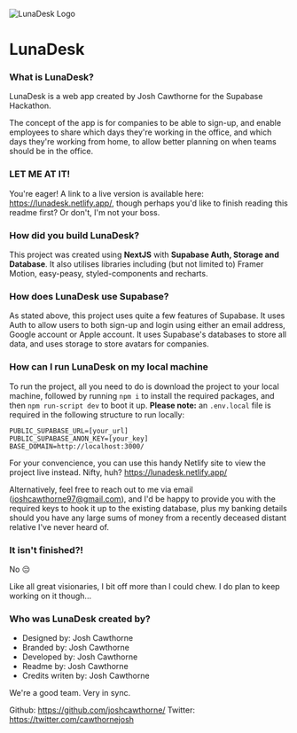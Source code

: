![LunaDesk Logo](https://lunadesk.netlify.app/images/githubPhoto.jpg)

# LunaDesk

### What is LunaDesk?

LunaDesk is a web app created by Josh Cawthorne for the Supabase Hackathon.

The concept of the app is for companies to be able to sign-up, and enable employees to share which days they're working in the office, and which days they're working from home, to allow better planning on when teams should be in the office.

### LET ME AT IT!
You're eager! A link to a live version is available here: https://lunadesk.netlify.app/, though perhaps you'd like to finish reading this readme first? Or don't, I'm not your boss.

### How did you build LunaDesk?

This project was created using **NextJS** with **Supabase Auth, Storage and Database**. It also utilises libraries including (but not limited to) Framer Motion, easy-peasy, styled-components and recharts.

### How does LunaDesk use Supabase?

As stated above, this project uses quite a few features of Supabase. It uses Auth to allow users to both sign-up and login using either an email address, Google account or Apple account. It uses Supabase's databases to store all data, and uses storage to store avatars for companies.

### How can I run LunaDesk on my local machine

To run the project, all you need to do is download the project to your local machine, followed by running `npm i` to install the required packages, and then `npm run-script dev` to boot it up. **Please note:** an `.env.local` file is required in the following structure to run locally:

```
PUBLIC_SUPABASE_URL=[your_url]
PUBLIC_SUPABASE_ANON_KEY=[your_key]
BASE_DOMAIN=http://localhost:3000/
```

For your convencience, you can use this handy Netlify site to view the project live instead. Nifty, huh?
https://lunadesk.netlify.app/

Alternatively, feel free to reach out to me via email (joshcawthorne97@gmail.com), and I'd be happy to provide you with the required keys to hook it up to the existing database, plus my banking details should you have any large sums of money from a recently deceased distant relative I've never heard of.

### It isn't finished?!

No 😔  

Like all great visionaries, I bit off more than I could chew. I do plan to keep working on it though...

### Who was LunaDesk created by?

- Designed by: Josh Cawthorne
- Branded by: Josh Cawthorne
- Developed by: Josh Cawthorne
- Readme by: Josh Cawthorne
- Credits writen by: Josh Cawthorne

We're a good team. Very in sync.

Github: https://github.com/joshcawthorne/
Twitter: https://twitter.com/cawthornejosh




